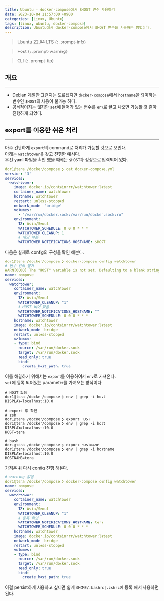```yaml
---
title: Ubuntu - docker-compose에서 $HOST 변수 사용하기
date: 2023-10-04 11:57:00 +0900
categories: [Linux, Ubuntu]
tags: [linux, ubuntu, docker-compose]
description: Ubuntu에서 docker-compose에서 $HOST 변수를 사용하는 방법이다.
---
```


>Ubuntu 22.04 LTS
{: .prompt-info}

>Host
{: .prompt-warning}

>CLI
{: .prompt-tip}

## 개요
---

* Debian 계열만 그런지는 모르겠지만 `docker-compose`에서 `hostname`을 의미하는 변수인 `$HOST`의 사용이 불가능 하다.
* 공식적이지는 않지만 `set`에 들어가 있는  변수를 `env`로 끌고 나오면 가능할 것 같아 진행하게 되었다.  

## export를 이용한 쉬운 처리
---

아주 간단하게 `export`의 command로 처리가 가능할 것으로 보인다.  
아래는 `watchtower`를 갖고 진행한 예시다.  
우선 yaml 파일을 확인 했을 때에는 `$HOST`가 정상으로 입력되어 있다.

```yaml
dor1@tera /docker/compose ❯ cat docker-compose.yml
version: '3'
services:
  watchtower:
    image: docker.io/containrrr/watchtower:latest
    container_name: watchtower
    hostname: watchtower
    restart: unless-stopped
    network_mode: "bridge"
    volumes:
      - "/var/run/docker.sock:/var/run/docker.sock:ro"
    environment:
      TZ: Asia/Seoul
      WATCHTOWER_SCHEDULE: 0 0 0 * * *
      WATCHTOWER_CLEANUP: 1
      # 해당 부분
      WATCHTOWER_NOTIFICATIONS_HOSTNAME: $HOST
```

다음은 실제로 config의 구성을 확인 해본다.

```yaml
dor1@tera /docker/compose ❯ docker-compose config watchtower
# 변수 인식 불가
WARN[0000] The "HOST" variable is not set. Defaulting to a blank string.
name: compose
services:
  watchtower:
    container_name: watchtower
    environment:
      TZ: Asia/Seoul
      WATCHTOWER_CLEANUP: "1"
      # HOST 비어 있음
      WATCHTOWER_NOTIFICATIONS_HOSTNAME: ""
      WATCHTOWER_SCHEDULE: 0 0 0 * * *
    hostname: watchtower
    image: docker.io/containrrr/watchtower:latest
    network_mode: bridge
    restart: unless-stopped
    volumes:
    - type: bind
      source: /var/run/docker.sock
      target: /var/run/docker.sock
      read_only: true
      bind:
        create_host_path: true
```

이를 해결하기 위해서는 `export`를 이용하여서 `env`로 가져온다.  
`set`에 등록 되어있는 parameter를 가져오는 방식이다.

```shell
# HOST 없음
dor1@tera /docker/compose ❯ env | grep -i host
DISPLAY=localhost:10.0

# export 후 확인
# zsh
dor1@tera /docker/compose ❯ export HOST
dor1@tera /docker/compose ❯ env | grep -i host
DISPLAY=localhost:10.0
HOST=tera

# bash
dor1@tera /docker/compose ❯ export HOSTNAME
dor1@tera /docker/compose ❯ env | grep -i hostname
DISPLAY=localhost:10.0
HOSTNAME=tera
```

가져온 뒤 다시 config 진행 해본다.

```yaml
# warning 없음
dor1@tera /docker/compose ❯ docker-compose config watchtower
name: compose
services:
  watchtower:
    container_name: watchtower
    environment:
      TZ: Asia/Seoul
      WATCHTOWER_CLEANUP: "1"
      # 등록 확인
      WATCHTOWER_NOTIFICATIONS_HOSTNAME: tera
      WATCHTOWER_SCHEDULE: 0 0 0 * * *
    hostname: watchtower
    image: docker.io/containrrr/watchtower:latest
    network_mode: bridge
    restart: unless-stopped
    volumes:
    - type: bind
      source: /var/run/docker.sock
      target: /var/run/docker.sock
      read_only: true
      bind:
        create_host_path: true
```

이걸 persist하게 사용하고 싶다면 쉽게 `$HOME/.bashrc|.zshrc`에 등록 해서 사용하면 된다.